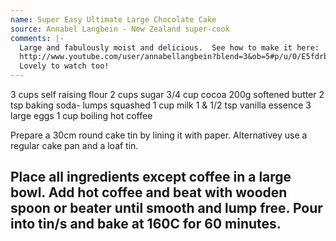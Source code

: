 ```yaml
---
name: Super Easy Ultimate Large Chocolate Cake
source: Annabel Langbein - New Zealand super-cook
comments: |-
  Large and fabulously moist and delicious.  See how to make it here:
  http://www.youtube.com/user/annabellangbein?blend=3&ob=5#p/u/0/E5fdrbfdtbg
  Lovely to watch too!
---
```

3 cups self raising flour
2 cups sugar
3/4 cup cocoa
200g  softened butter
2 tsp baking soda- lumps squashed
1 cup milk
1 & 1/2 tsp vanilla essence
3 large eggs
1 cup boiling hot coffee

Prepare a 30cm round cake tin by lining it with paper.  Alternativey use a regular cake pan and a loaf tin.

Place all ingredients except coffee in a large bowl.  Add hot coffee and beat with wooden spoon or beater until smooth and lump free.  Pour into tin/s and bake at 160C for 60 minutes.
---



